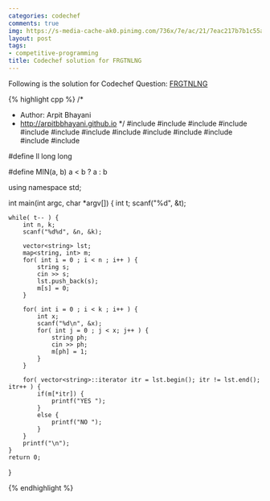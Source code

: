 ```yaml
---
categories: codechef
comments: true
img: https://s-media-cache-ak0.pinimg.com/736x/7e/ac/21/7eac217b7b1c55ab7fd56758e4e181be.jpg
layout: post
tags:
- competitive-programming
title: Codechef solution for FRGTNLNG
---
```


Following is the solution for Codechef Question: [FRGTNLNG](https://www.codechef.com/problems/FRGTNLNG)

{% highlight cpp %}
/*
 *  Author: Arpit Bhayani
 *  http://arpitbbhayani.github.io
 */
#include <cmath>
#include <cstdio>
#include <cstdlib>
#include <climits>
#include <deque>
#include <iostream>
#include <list>
#include <limits>
#include <map>
#include <queue>
#include <set>
#include <stack>
#include <vector>

#define ll long long

#define MIN(a, b) a < b ? a : b

using namespace std;

int main(int argc, char *argv[]) {
    int t;
    scanf("%d", &t);

    while( t-- ) {
        int n, k;
        scanf("%d%d", &n, &k);

        vector<string> lst;
        map<string, int> m;
        for( int i = 0 ; i < n ; i++ ) {
            string s;
            cin >> s;
            lst.push_back(s);
            m[s] = 0;
        }

        for( int i = 0 ; i < k ; i++ ) {
            int x;
            scanf("%d\n", &x);
            for( int j = 0 ; j < x; j++ ) {
                string ph;
                cin >> ph;
                m[ph] = 1;
            }
        }

        for( vector<string>::iterator itr = lst.begin(); itr != lst.end(); itr++ ) {
            if(m[*itr]) {
                printf("YES ");
            }
            else {
                printf("NO ");
            }
        }
        printf("\n");
    }
    return 0;
}

{% endhighlight %}
